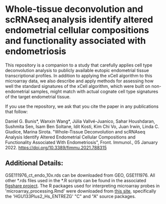 # Whole-tissue deconvolution and scRNAseq analysis identify altered endometrial cellular compositions and functionality associated with endometriosis
This repository is a companion to a study that carefully applies cell type deconvolution analysis to publicly available eutopic endometrial tissue transcriptional profiles. In addition to applying the xCell algorithm to this microarray data, we also describe and apply methods for assessing how well the standard signatures of the xCell algorithm, which were built on non-endometrial samples, might match with actual cognate cell type signatures of the target endometrial tissue.

If you use the repository, we ask that you cite the paper in any publications that follow:

Daniel G. Bunis*, Wanxin Wang*, Júlia Vallvé-Juanico, Sahar Houshdaran, Sushmita Sen, Isam Ben Soltane, Idit Kosti, Kim Chi Vo, Juan Irwin, Linda C. Giudice, Marina Sirota. "Whole-Tissue Deconvolution and scRNAseq Analysis Identify Altered Endometrial Cellular Compositions and Functionality Associated With Endometriosis", Front. Immunol., 05 January 2022. https://doi.org/10.3389/fimmu.2021.788315

## Additional Details:
GSE111976_ct_endo_10x.rds can be downloaded from GEO, GSE111976. All other \*.rds files used in the \*.R scripts can be found in the associated [figshare project](https://figshare.com/projects/Whole-tissue_deconvolution_and_scRNAseq_analysis_identify_altered_endometrial_cellular_compositions_and_functionality_associated_with_endometriosis/127208).
The R packages used for interpreting microarray probes in 'microarray_processing.Rmd' were downloaded from [this site](http://brainarray.mbni.med.umich.edu/Brainarray/Database/CustomCDF/24.0.0/entrezg.asp), specifically the 'HGU133Plus2_Hs_ENTREZG' "C" and "A" source packages.
